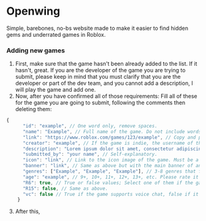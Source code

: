 # Openwing
Simple, barebones, no-bs website made to make it easier to find hidden gems and underrated games in Roblox.

### Adding new games
1. First, make sure that the game hasn't been already added to the list. If it hasn't, great. If you are the developer of the game you are trying to submit, please keep in mind that you must clarify that you are the developer or part of the dev team, and you cannot add a description, I will play the game and add one.
2. Now, after you have confirmed all of those requirements: Fill all of these for the game you are going to submit, following the comments then deleting them:
```js
{
      "id": "example", // One word only, remove spaces.
      "name": "Example", // Full name of the game. Do not include words like [BETA], [UPDATE], [NEW], etc.
      "link": "https://www.roblox.com/games/123/example", // Copy and paste the link.
      "creator": "example", // If the game is indie, the username of the developer. If the game is made by a group, its name.
      "description": "Lorem ipsum dolor sit amet, consectetur adipiscing elit. Proin ut ornare velit, ac lobortis nulla. Suspendisse eu nulla viverra, maximus arcu in, porta neque. Donec eget vestibulum libero. Integer fringilla faucibus ultrices. Ut et lectus rhoncus, pharetra neque id, tincidunt tortor. Cras massa dui, tempus non urna vel, lobortis gravida massa.", // One paragraph - describe from your perspective the game, base it off already existing descriptions in 'games.json'.
      "submitted_by": "your name", // Self-explanatory.
      "icon": "link", // Link to the icon image of the game. Must be a 'tr.rbxcdn.com', if in doubt, check the other already existing links.
      "banner": "link", // Same as above but with the main banner of an applicable one.
      "genres": ["Example", "Example", "Example"], // 3-8 genres that fit the game. Please check the 'genres' section.
      "age": "example", // 9+, 10+, 11+, 12+, 13+, etc. Please rate it based on your experience in the game, not necessarily by the official rating. For example, if the game is too complex for someone under the age of X to understand, or its community is too toxic, it should be X+.
      "R6": true, // True or false values; Select one of them if the game is only that rig type, the two if the game is 'User Choice' and none if the game doesn't use neither.
      "R15": false, // Same as above.
      "vc": false // True if the game supports voice chat, false if it doesn't.
    }
```
3. After this, 
